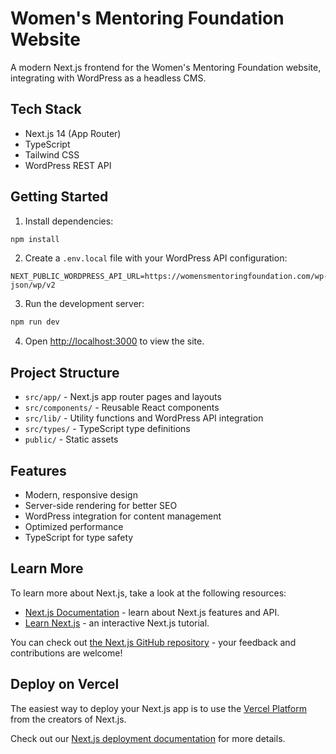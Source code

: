 # Women's Mentoring Foundation Website

A modern Next.js frontend for the Women's Mentoring Foundation website, integrating with WordPress as a headless CMS.

## Tech Stack

- Next.js 14 (App Router)
- TypeScript
- Tailwind CSS
- WordPress REST API

## Getting Started

1. Install dependencies:

```bash
npm install
```

2. Create a `.env.local` file with your WordPress API configuration:

```env
NEXT_PUBLIC_WORDPRESS_API_URL=https://womensmentoringfoundation.com/wp-json/wp/v2
```

3. Run the development server:

```bash
npm run dev
```

4. Open [http://localhost:3000](http://localhost:3000) to view the site.

## Project Structure

- `src/app/` - Next.js app router pages and layouts
- `src/components/` - Reusable React components
- `src/lib/` - Utility functions and WordPress API integration
- `src/types/` - TypeScript type definitions
- `public/` - Static assets

## Features

- Modern, responsive design
- Server-side rendering for better SEO
- WordPress integration for content management
- Optimized performance
- TypeScript for type safety

## Learn More

To learn more about Next.js, take a look at the following resources:

- [Next.js Documentation](https://nextjs.org/docs) - learn about Next.js features and API.
- [Learn Next.js](https://nextjs.org/learn) - an interactive Next.js tutorial.

You can check out [the Next.js GitHub repository](https://github.com/vercel/next.js) - your feedback and contributions are welcome!

## Deploy on Vercel

The easiest way to deploy your Next.js app is to use the [Vercel Platform](https://vercel.com/new?utm_medium=default-template&filter=next.js&utm_source=create-next-app&utm_campaign=create-next-app-readme) from the creators of Next.js.

Check out our [Next.js deployment documentation](https://nextjs.org/docs/app/building-your-application/deploying) for more details.
